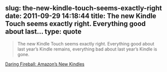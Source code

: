 slug: the-new-kindle-touch-seems-exactly-right
date: 2011-09-29 14:18:44
title: The new Kindle Touch seems exactly right. Everything good about last...
type: quote
---

> The new Kindle Touch seems exactly right. Everything good about last year’s Kindle remains, everything bad about last year’s Kindle is gone.

[Daring Fireball: Amazon’s New Kindles](http://daringfireball.net/2011/09/amazons_new_kindles)
